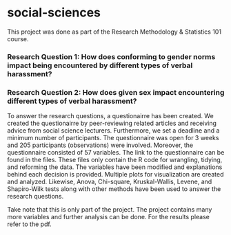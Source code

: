 # social-sciences
This project was done as part of the Research Methodology &amp; Statistics 101 course. 

### Research Question 1: How does conforming to gender norms impact being encountered by different types of verbal harassment? 
### Research Question 2: How does given sex impact encountering different types of verbal harassment? 

To answer the research questions, a questionairre has been created. 
We created the questionairre by peer-reviewing related articles and receiving advice from social science lecturers.
Furthermore, we set a deadline and a minimum number of participants. The questionnaire was open for 3 weeks and 205 participants (observations) were involved. Moreover, the questionnaire consisted of 57 variables.
The link to the questionnaire can be found in the files. These files only contain the R code for wrangling, tidying, and reforming the data. The variables have been modified and explanations behind each decision is provided.
Multiple plots for visualization are created and analyzed. Likewise, Anova, Chi-square, Kruskal-Wallis, Levene, and Shapiro-Wilk tests along with other methods have been used to answer the research questions.

Take note that this is only part of the project. The project contains many more variables and further analysis can be done. For the results please refer to the pdf. 

